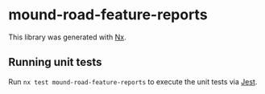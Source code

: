 # mound-road-feature-reports

This library was generated with [Nx](https://nx.dev).

## Running unit tests

Run `nx test mound-road-feature-reports` to execute the unit tests via [Jest](https://jestjs.io).
